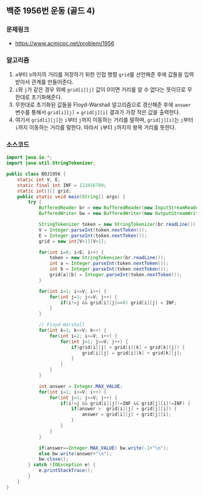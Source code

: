 ## 백준 1956번 운동 (골드 4)

### 문제링크
- https://www.acmicpc.net/problem/1956

### 알고리즘
1. `a`부터 `b`까지의 거리를 저장하기 위한 인접 행렬 `grid`를 선언해준 후에 값들을 입력받아서 관계를 만들어준다.
2. `i`와 `j`가 같은 경우 외에 `grid[i][j]` 값이 0이면 거리를 알 수 없다는 뜻이므로 무한대로 초기화해준다.
3. 무한대로 초기화된 값들을 Floyd-Warshall 알고리즘으로 갱신해준 후에 `answer` 변수를 통해서 `grid[i][j]` + `grid[j][i]` 결과가 가장 작은 값을 출력한다.
4. 여기서 `grid[i][j]`는 `i`부터 `j`까지 이동하는 거리를 말하며, `grid[j][i]`는 `j`부터 `i`까지 이동하는 거리를 말한다. 따라서 `i`부터 `j`까지의 왕복 거리를 뜻한다.

### 소스코드
```java
import java.io.*;
import java.util.StringTokenizer;

public class BOJ1956 {
    static int V, E;
    static final int INF = 123456789;
    static int[][] grid;
    public static void main(String[] args) {
        try {
            BufferedReader br = new BufferedReader(new InputStreamReader(System.in));
            BufferedWriter bw = new BufferedWriter(new OutputStreamWriter(System.out));

            StringTokenizer token = new StringTokenizer(br.readLine());
            V = Integer.parseInt(token.nextToken());
            E = Integer.parseInt(token.nextToken());
            grid = new int[V+1][V+1];

            for(int i=0; i<E; i++) {
                token = new StringTokenizer(br.readLine());
                int a = Integer.parseInt(token.nextToken());
                int b = Integer.parseInt(token.nextToken());
                grid[a][b] = Integer.parseInt(token.nextToken());
            }

            for(int i=1; i<=V; i++) {
                for(int j=1; j<=V; j++) {
                    if(i!=j && grid[i][j]==0) grid[i][j] = INF;
                }
            }

            // Floyd-Warshall
            for(int k=1; k<=V; k++) {
                for(int i=1; i<=V; i++) {
                    for(int j=1; j<=V; j++) {
                        if(grid[i][j] > grid[i][k] + grid[k][j]) {
                            grid[i][j] = grid[i][k] + grid[k][j];
                        }
                    }
                }
            }

            int answer = Integer.MAX_VALUE;
            for(int i=1; i<=V; i++) {
                for(int j=1; j<=V; j++) {
                    if(i!=j && grid[i][j]!=INF && grid[j][i]!=INF) {
                        if(answer >  grid[i][j] + grid[j][i]) {
                            answer = grid[i][j] + grid[j][i];
                        }
                    }
                }
            }

            if(answer==Integer.MAX_VALUE) bw.write(-1+"\n");
            else bw.write(answer+"\n");
            bw.close();
        } catch (IOException e) {
            e.printStackTrace();
        }
    }
}
```